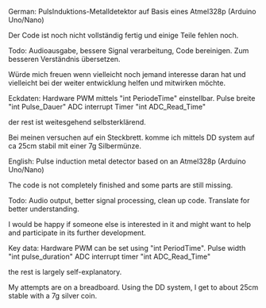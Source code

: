 German:
PulsInduktions-Metalldetektor auf Basis eines Atmel328p (Arduino Uno/Nano)

Der Code ist noch nicht vollständig fertig und einige Teile fehlen noch.

Todo: Audioausgabe, bessere Signal verarbeitung, Code bereinigen. Zum besseren Verständnis übersetzen.

Würde mich freuen wenn vielleicht noch jemand interesse daran hat und vielleicht bei der weiter entwicklung helfen und mitwirken möchte.

Eckdaten: 
Hardware PWM mittels "int PeriodeTime" einstellbar.
Pulse breite "int Pulse_Dauer"
ADC interrupt Timer "int ADC_Read_Time"

der rest ist weitesgehend selbsterklärend.

Bei meinen versuchen auf ein Steckbrett. komme ich mittels DD system auf ca 25cm stabil mit einer 7g Silbermünze.








English:
Pulse induction metal detector based on an Atmel328p (Arduino Uno/Nano)

The code is not completely finished and some parts are still missing.

Todo: Audio output, better signal processing, clean up code. Translate for better understanding.

I would be happy if someone else is interested in it and might want to help and participate in its further development.

Key data:
Hardware PWM can be set using "int PeriodTime".
Pulse width "int pulse_duration"
ADC interrupt timer "int ADC_Read_Time"

the rest is largely self-explanatory.

My attempts are on a breadboard. Using the DD system, I get to about 25cm stable with a 7g silver coin.

